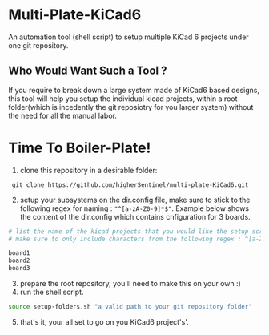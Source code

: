 # Multi-Plate-KiCad6
An automation tool (shell script) to setup multiple KiCad 6 projects under one git repository. 

## Who Would Want Such a Tool ?
If you require to break down a large system made of KiCad6 based designs, this tool will help you setup the individual kicad projects, within a root folder(which is incedently the git reposiotry for you larger system) without the need for all the manual labor.

# Time To Boiler-Plate!
1. clone this repository in a desirable folder:
```
 git clone https://github.com/higherSentinel/multi-plate-KiCad6.git
```
2. setup your subsystems on the dir.config file, make sure to stick to the following regex for naming : ```"^[a-zA-Z0-9]*$"```. Example below shows the content of the dir.config which contains cnfiguration for 3 boards.
```sh
# list the name of the kicad projects that you would like the setup script to create on each line
# make sure to only include characters from the following regex : ^[a-ZA-Z\-]*$

board1
board2
board3

```
3. prepare the root repository, you'll need to make this on your own :)
4. run the shell script.
```sh
source setup-folders.sh "a valid path to your git repository folder"
```
5. that's it, your all set to go on you KiCad6 project's'.